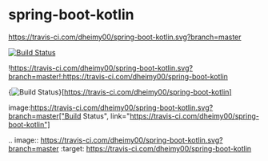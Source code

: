 # spring-boot-kotlin

https://travis-ci.com/dheimy00/spring-boot-kotlin.svg?branch=master

[![Build Status](https://travis-ci.com/dheimy00/spring-boot-kotlin.svg?branch=master)](https://travis-ci.com/dheimy00/spring-boot-kotlin)

!https://travis-ci.com/dheimy00/spring-boot-kotlin.svg?branch=master!:https://travis-ci.com/dheimy00/spring-boot-kotlin

{<img src="https://travis-ci.com/dheimy00/spring-boot-kotlin.svg?branch=master" alt="Build Status" />}[https://travis-ci.com/dheimy00/spring-boot-kotlin]

image:https://travis-ci.com/dheimy00/spring-boot-kotlin.svg?branch=master["Build Status", link="https://travis-ci.com/dheimy00/spring-boot-kotlin"]

.. image:: https://travis-ci.com/dheimy00/spring-boot-kotlin.svg?branch=master
    :target: https://travis-ci.com/dheimy00/spring-boot-kotlin
